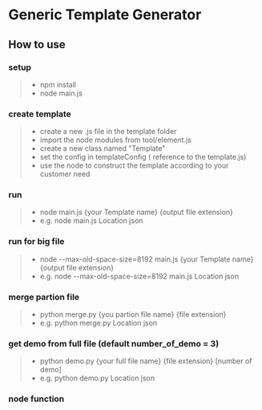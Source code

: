 # Generic Template Generator

## How to use

### setup

> -   npm install
> -   node main.js

### create template

> -   create a new .js file in the template folder
> -   import the node modules from tool/element.js
> -   create a new class named "Template"
> -   set the config in templateConfig ( reference to the template.js)
> -   use the node to construct the template according to your customer need

### run

> -   node main.js {your Template name} {output file extension}
> -   e.g. node main.js Location json

### run for big file

> -   node --max-old-space-size=8192 main.js {your Template name} {output file extension}
> -   e.g. node --max-old-space-size=8192 main.js Location json

### merge partion file

> -   python merge.py {you partion file name} {file extension}
> -   e.g. python merge.py Location json

### get demo from full file (default number_of_demo = 3)

> -   python demo.py {your full file name} {file extension} [number of demo]
> -   e.g. python demo.py Location json

### node function
